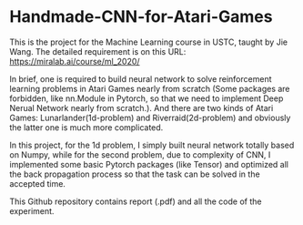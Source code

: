 # Handmade-CNN-for-Atari-Games
This is the project for the Machine Learning course in USTC, taught by Jie Wang. The detailed requirement is on this URL: https://miralab.ai/course/ml_2020/

In brief, one is required to build neural network to solve reinforcement learning problems in Atari Games nearly from scratch (Some packages are forbidden, like nn.Module in Pytorch, so that we need to implement Deep Nerual Network nearly from scratch.). And there are two kinds of Atari Games: Lunarlander(1d-problem) and Riverraid(2d-problem) and obviously the latter one is much more complicated.

In this project, for the 1d problem, I simply built neural network totally based on Numpy, while for the second problem, due to complexity of CNN, I implemented some basic Pytorch packages (like Tensor) and optimized all the back propagation process so that the task can be solved in the accepted time. 

This Github repository contains report (.pdf) and all the code of the experiment.
